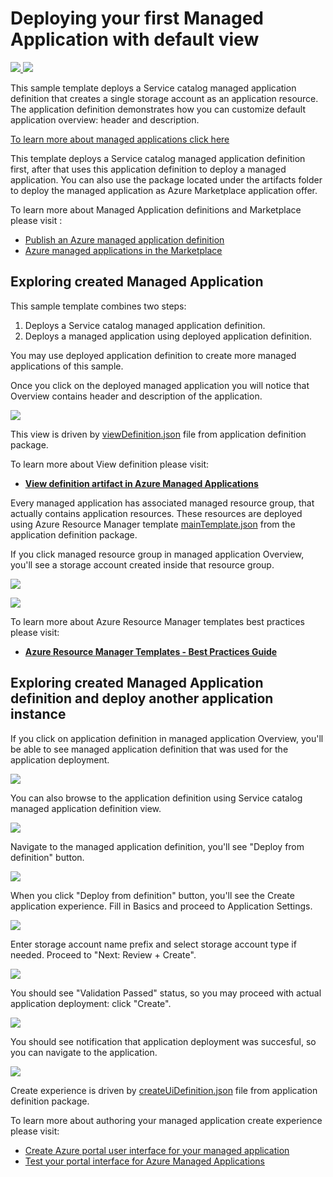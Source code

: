 # Deploying your first Managed Application with default view

<a href="https://portal.azure.com/#create/Microsoft.Template/uri/https%3A%2F%2Fraw.githubusercontent.com%2FAzure%2Fazure-quickstart-templates%2Fmaster%2F101-managed-application%2Fazuredeploy.json" target="_blank">
    <img src="http://azuredeploy.net/deploybutton.png"/>
</a>
<a href="http://armviz.io/#/?load=https%3A%2F%2Fraw.githubusercontent.com%2FAzure%2Fazure-quickstart-templates%2Fmaster%2F101-managed-application%2Fazuredeploy.json" target="_blank">
    <img src="http://armviz.io/visualizebutton.png"/>
</a>

This sample template deploys a Service catalog managed application definition that creates a single storage account as an application resource.  The application definition demonstrates how you can customize default application overview: header and description.

[To learn more about managed applications click here](https://docs.microsoft.com/en-us/azure/managed-applications/overview)

This template deploys a Service catalog managed application definition first, after that uses this application definition to  deploy a managed application.
You can also use the package located under the artifacts folder to deploy the managed application as Azure Marketplace application offer.

To learn more about Managed Application definitions and Marketplace please visit :

+ [Publish an Azure managed application definition](https://docs.microsoft.com/en-us/azure/managed-applications/publish-managed-app-definition-quickstart)
+ [Azure managed applications in the Marketplace](https://docs.microsoft.com/en-us/azure/managed-applications/publish-marketplace-app)

## Exploring created Managed Application

This sample template combines two steps:

1) Deploys a Service catalog managed application definition.
2) Deploys a managed application using deployed application definition.

You may use deployed application definition to create more managed applications of this sample.

Once you click on the deployed managed application you will notice that Overview contains header and description of the application.

![](images/defaultview.png)

This view is driven by [viewDefinition.json](artifacts/ManagedAppZip/viewDefinition.json) file from application definition package.

To learn more about View definition please visit:
+ [**View definition artifact in Azure Managed Applications**](https://docs.microsoft.com/en-us/azure/managed-applications/concepts-view-definition)

Every managed application has associated managed resource group, that actually contains application resources. These resources are deployed using Azure Resource Manager template [mainTemplate.json](artifacts/ManagedAppZip/mainTemplate.json) from the application definition package.

If you click managed resource group in managed application Overview, you'll see a storage account created inside that resource group.

![](images/essentialsmrg.png)

![](images/mrgstorageaccount.png)

To learn more about Azure Resource Manager templates best practices please visit: 
+ [**Azure Resource Manager Templates - Best Practices Guide**](https://github.com/Azure/azure-quickstart-templates/blob/master/1-CONTRIBUTION-GUIDE/best-practices.md)

## Exploring created Managed Application definition and deploy another application instance

If you click on application definition in managed application Overview, you'll be able to see managed application definition that was used for the application deployment.

![](images/ama-amadefinition.png)

You can also browse to the application definition using Service catalog managed application definition view.

![](images/scdefinition.png)

Navigate to the managed application definition, you'll see "Deploy from definition" button.

![](images/scdefinitionoverview.png)

When you click "Deploy from definition" button, you'll see the Create application experience. 
Fill in Basics and proceed to Application Settings.

![](images/cuid-basic.png)

Enter storage account name prefix and select storage account type if needed. Proceed to "Next: Review + Create".

![](images/cuid-app-settings.png)

You should see "Validation Passed" status, so you may proceed with actual application deployment: click "Create".

![](images/cuid-create.png)

You should see notification that application deployment was succesful, so you can navigate to the application.

![](images/app-created.png)

Create experience is driven by [createUiDefinition.json](artifacts/ManagedAppZip/createUiDefinition.json) file from application definition package.

To learn more about authoring your managed application create experience please visit:
+ [Create Azure portal user interface for your managed application](https://docs.microsoft.com/en-us/azure/managed-applications/create-uidefinition-overview)
+ [Test your portal interface for Azure Managed Applications](https://docs.microsoft.com/en-us/azure/managed-applications/test-createuidefinition)
